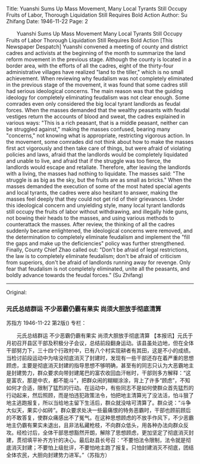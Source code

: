 Title: Yuanshi Sums Up Mass Movement, Many Local Tyrants Still Occupy Fruits of Labor, Thorough Liquidation Still Requires Bold Action
Author: Su Zhifang
Date: 1946-11-22
Page: 2

　　Yuanshi Sums Up Mass Movement
    Many Local Tyrants Still Occupy Fruits of Labor
    Thorough Liquidation Still Requires Bold Action
    [This Newspaper Despatch] Yuanshi convened a meeting of county and district cadres and activists at the beginning of the month to summarize the land reform movement in the previous stage. Although the county is located in a border area, with the efforts of all the cadres, eight of the thirty-four administrative villages have realized "land to the tiller," which is no small achievement. When reviewing why feudalism was not completely eliminated in the previous stage of the movement, it was found that some cadres still had serious ideological concerns. The main reason was that the guiding ideology for completely eliminating feudalism was not clear enough. Some comrades even only considered the big local tyrant landlords as feudal forces. When the masses demanded that the wealthy peasants with feudal vestiges return the accounts of blood and sweat, the cadres explained in various ways: "This is a rich peasant, that is a middle peasant, neither can be struggled against," making the masses confused, bearing many "concerns," not knowing what is appropriate, restricting vigorous action. In the movement, some comrades did not think about how to make the masses first act vigorously and then take care of things, but were afraid of violating policies and laws, afraid that the landlords would be completely liquidated and unable to live, and afraid that if the struggle was too fierce, the landlords would escape and retaliate. Therefore, after leaving the landlords with a living, the masses had nothing to liquidate. The masses said: "The struggle is as big as the sky, but the fruits are as small as bricks." When the masses demanded the execution of some of the most hated special agents and local tyrants, the cadres were also hesitant to answer, making the masses feel deeply that they could not get rid of their grievances. Under this ideological concern and unyielding style, many local tyrant landlords still occupy the fruits of labor without withdrawing, and illegally hide guns, not bowing their heads to the masses, and using various methods to counterattack the masses. After review, the thinking of all the cadres suddenly became enlightened, the ideological concerns were removed, and the determination to completely eliminate feudalism and implement the "fill the gaps and make up the deficiencies" policy was further strengthened. Finally, County Chief Zhao called out: "Don't be afraid of legal restrictions, the law is to completely eliminate feudalism; don't be afraid of criticism from superiors, don't be afraid of landlords running away for revenge. Only fear that feudalism is not completely eliminated, unite all the peasants, and boldly advance towards the feudal forces." (Su Zhifang)



<hr /> 

Original: 


### 元氏总结群运  不少恶霸仍霸有果实  尚须大胆放手彻底清算
苏指方
1946-11-22
第2版()
专栏：

　　元氏总结群运
    不少恶霸仍霸有果实
    尚须大胆放手彻底清算
    【本报讯】元氏于月初召开县区干部及积极分子会议，总结前段翻身运动。该县虽处边地，但在全体干部努力下，三十四个行政村中，已有八个村实现耕者有其田，这是不小的成绩。当检讨前段运动中为啥没彻底消灭了封建时，发现有一些干部还存在着严重的思想顾虑，主要是彻底消灭封建的指导思想不够明确，甚至有的同志只认为大恶霸地主是封建势力，群众要求向带封建尾巴的富农收回血汗帐时，干部则多方解释：“这是富农，那是中农，都不能斗”，把群众闹的糊糊涂涂，背上了许多“顾虑”，不知如何才合适，限制了猛烈的行动。在运动中，有些同志不是如何使群众首先猛烈的行动起来，然后照顾，而是怕违犯政策法令，怕把地主清算光了没法活，怕斗狠了地主逃跑报复，所以当给地主留下生活后，群众就没啥可清算了。群众说：“斗争大似天，果实小如砖”。群众要求处决一些最痛恨的特务恶霸时，干部也顾前顾后的不敢答复，使群众痛感出不了冤气。在这种思想顾虑的不放手作风下，不少恶霸地主仍霸有果实未退出，且非法私藏枪枝，不向群众低头，用各种办法向群众反攻。经检讨后，全体干部思想豁然开朗，解除了思想顾虑，更加坚定了彻底消灭封建，贯彻填平补齐方针的决心。最后赵县长号召：“不要怕法令限制，法令就是彻底消灭封建；不要怕上级批评，不要怕地主跑了报复。只怕封建消灭不彻底，团结全体农民，大胆向封建势力进军。”（苏指方）
